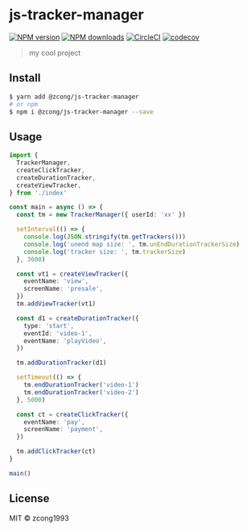 # js-tracker-manager

[![NPM version](https://img.shields.io/npm/v/@zcong/js-tracker-manager.svg?style=flat)](https://npmjs.com/package/@zcong/js-tracker-manager) [![NPM downloads](https://img.shields.io/npm/dm/@zcong/js-tracker-manager.svg?style=flat)](https://npmjs.com/package/@zcong/js-tracker-manager) [![CircleCI](https://circleci.com/gh/zcong1993/js-tracker-manager/tree/master.svg?style=shield)](https://circleci.com/gh/zcong1993/js-tracker-manager/tree/master) [![codecov](https://codecov.io/gh/zcong1993/js-tracker-manager/branch/master/graph/badge.svg)](https://codecov.io/gh/zcong1993/js-tracker-manager)

> my cool project

## Install

```bash
$ yarn add @zcong/js-tracker-manager
# or npm
$ npm i @zcong/js-tracker-manager --save
```

## Usage

```ts
import {
  TrackerManager,
  createClickTracker,
  createDurationTracker,
  createViewTracker,
} from './index'

const main = async () => {
  const tm = new TrackerManager({ userId: 'xx' })

  setInterval(() => {
    console.log(JSON.stringify(tm.getTrackers()))
    console.log('unend map size: ', tm.unEndDurationTrackerSize)
    console.log('tracker size: ', tm.trackerSize)
  }, 3000)

  const vt1 = createViewTracker({
    eventName: 'view',
    screenName: 'presale',
  })
  tm.addViewTracker(vt1)

  const d1 = createDurationTracker({
    type: 'start',
    eventId: 'video-1',
    eventName: 'playVideo',
  })

  tm.addDurationTracker(d1)

  setTimeout(() => {
    tm.endDurationTracker('video-1')
    tm.endDurationTracker('video-2')
  }, 5000)

  const ct = createClickTracker({
    eventName: 'pay',
    screenName: 'payment',
  })

  tm.addClickTracker(ct)
}

main()
```

## License

MIT &copy; zcong1993
